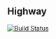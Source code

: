 ## Highway

[![Build Status](https://travis-ci.org/Dogstudio/highway.svg?branch=master)](https://travis-ci.org/Dogstudio/highway)
